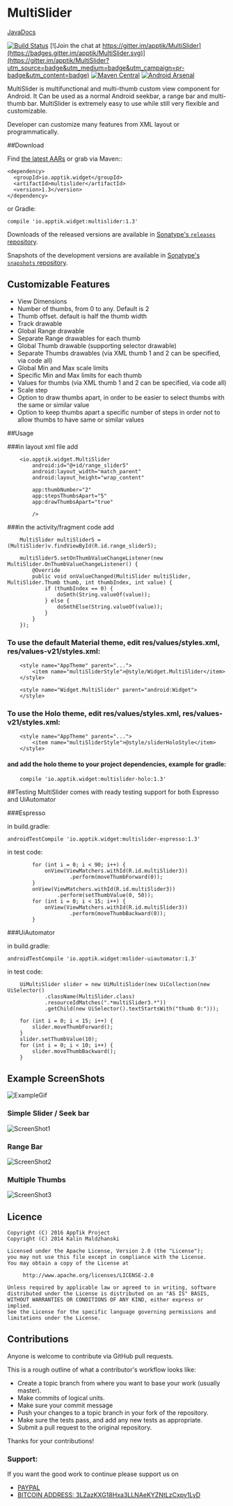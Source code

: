 # MultiSlider

[JavaDocs](http://apptik.github.io/MultiSlider/)

[![Build Status](https://travis-ci.org/apptik/MultiSlider.svg?branch=master)](https://travis-ci.org/apptik/MultiSlider)
[![Join the chat at https://gitter.im/apptik/MultiSlider](https://badges.gitter.im/apptik/MultiSlider.svg)](https://gitter.im/apptik/MultiSlider?utm_source=badge&utm_medium=badge&utm_campaign=pr-badge&utm_content=badge)
[![Maven Central](https://img.shields.io/maven-central/v/io.apptik.widget/multislider.svg?style=flat)](https://maven-badges.herokuapp.com/maven-central/io.apptik.widget/multislider)
[![Android Arsenal](https://img.shields.io/badge/Android%20Arsenal-MultiSlider-brightgreen.svg?style=flat)](http://android-arsenal.com/details/1/3976)

MultiSlider is multifunctional and multi-thumb custom view component for Android.
It Can be used as a normal Android seekbar, a range bar and multi-thumb bar.
MultiSlider is extremely easy to use while still very flexible and customizable.

Developer can customize many features from XML layout or programmatically.

##Download

Find [the latest AARs][mvn] or grab via Maven::

    <dependency>
      <groupId>io.apptik.widget</groupId>
      <artifactId>multislider</artifactId>
      <version>1.3</version>
    </dependency>

or Gradle:

    compile 'io.apptik.widget:multislider:1.3'

Downloads of the released versions are available in [Sonatype's `releases` repository][release].

Snapshots of the development versions are available in [Sonatype's `snapshots` repository][snap].

## Customizable Features

* View Dimensions
* Number of thumbs, from 0 to any. Default is 2
* Thumb offset. default is half the thumb width
* Track drawable
* Global Range drawable
* Separate Range drawables for each thumb
* Global Thumb drawable (supporting selector drawable)
* Separate Thumbs drawables (via XML thumb 1 and 2 can be specified, via code all)
* Global Min and Max scale limits
* Specific Min and Max limits for each thumb
* Values for thumbs (via XML thumb 1 and 2 can be specified, via code all)
* Scale step
* Option to draw thumbs apart, in order to be easier to select thumbs with the same or similar value
* Option to keep thumbs apart a specific number of steps in order not to allow thumbs to have same or similar values


##Usage

###in layout xml file add

        <io.apptik.widget.MultiSlider
            android:id="@+id/range_slider5"
            android:layout_width="match_parent"
            android:layout_height="wrap_content"

            app:thumbNumber="2"
            app:stepsThumbsApart="5"
            app:drawThumbsApart="true"

            />

###in the activity/fragment code add

        MultiSlider multiSlider5 = (MultiSlider)v.findViewById(R.id.range_slider5);

        multiSlider5.setOnThumbValueChangeListener(new MultiSlider.OnThumbValueChangeListener() {
            @Override
            public void onValueChanged(MultiSlider multiSlider, MultiSlider.Thumb thumb, int thumbIndex, int value) {
                if (thumbIndex == 0) {
                    doSmth(String.valueOf(value));
                } else {
                    doSmthElse(String.valueOf(value));
                }
            }
        });

### To use the default Material theme, edit res/values/styles.xml, res/values-v21/styles.xml:
        <style name="AppTheme" parent="...">
            <item name="multiSliderStyle">@style/Widget.MultiSlider</item>
        </style>

        <style name="Widget.MultiSlider" parent="android:Widget">
        </style>
### To use the Holo theme, edit res/values/styles.xml, res/values-v21/styles.xml:
        <style name="AppTheme" parent="...">
            <item name="multiSliderStyle">@style/sliderHoloStyle</item>
        </style>
#### and add the holo theme to your project dependencies, example for gradle:
        compile 'io.apptik.widget:multislider-holo:1.3'




##Testing
MultiSlider comes with ready testing support for both Espresso and UiAutomator

###Espresso

in build.gradle:

    androidTestCompile 'io.apptik.widget:multislider-espresso:1.3'

in test code:

            for (int i = 0; i < 90; i++) {
                onView(ViewMatchers.withId(R.id.multiSlider3))
                        .perform(moveThumbForward(0));
            }
            onView(ViewMatchers.withId(R.id.multiSlider3))
                    .perform(setThumbValue(0, 50));
            for (int i = 0; i < 15; i++) {
                onView(ViewMatchers.withId(R.id.multiSlider3))
                        .perform(moveThumbBackward(0));
            }

###UiAutomator

in build.gradle:

    androidTestCompile 'io.apptik.widget:mslider-uiautomator:1.3'

in test code:

        UiMultiSlider slider = new UiMultiSlider(new UiCollection(new UiSelector()
                .className(MultiSlider.class)
                .resourceIdMatches(".*multiSlider3.*"))
                .getChild(new UiSelector().textStartsWith("thumb 0:")));

        for (int i = 0; i < 15; i++) {
            slider.moveThumbForward();
        }
        slider.setThumbValue(10);
        for (int i = 0; i < 10; i++) {
            slider.moveThumbBackward();
        }


## Example ScreenShots

![ExampleGif](https://raw.githubusercontent.com/djodjoni/MultiSlider/master/art/multislider.gif)

### Simple Slider / Seek bar

![ScreenShot1](https://raw.githubusercontent.com/djodjoni/MultiSlider/master/scrshot1.png)

### Range Bar

![ScreenShot2](https://raw.githubusercontent.com/djodjoni/MultiSlider/master/scrshot2.png)

### Multiple Thumbs

![ScreenShot3](https://raw.githubusercontent.com/djodjoni/MultiSlider/master/scrshot3.png)


## Licence

    Copyright (C) 2016 AppTik Project
    Copyright (C) 2014 Kalin Maldzhanski

    Licensed under the Apache License, Version 2.0 (the "License");
    you may not use this file except in compliance with the License.
    You may obtain a copy of the License at

         http://www.apache.org/licenses/LICENSE-2.0

    Unless required by applicable law or agreed to in writing, software
    distributed under the License is distributed on an "AS IS" BASIS,
    WITHOUT WARRANTIES OR CONDITIONS OF ANY KIND, either express or implied.
    See the License for the specific language governing permissions and
    limitations under the License.


## Contributions

Anyone is welcome to contribute via GitHub pull requests.

This is a rough outline of what a contributor's workflow looks like:

*    Create a topic branch from where you want to base your work (usually master).
*    Make commits of logical units.
*    Make sure your commit message
*    Push your changes to a topic branch in your fork of the repository.
*    Make sure the tests pass, and add any new tests as appropriate.
*    Submit a pull request to the original repository.

Thanks for your contributions!

[mvn]: http://search.maven.org/#search|ga|1|io.apptik.widget.multislider
[release]: https://oss.sonatype.org/content/repositories/releases/io/apptik/widget/multislider/
[snap]: https://oss.sonatype.org/content/repositories/snapshots/io/apptik/widget/multislider/
 

### Support:

If you want the good work to continue please support us on

* [PAYPAL](https://www.paypal.me/ishandutta2007)
* [BITCOIN ADDRESS: 3LZazKXG18Hxa3LLNAeKYZNtLzCxpv1LyD](https://www.coinbase.com/join/5a8e4a045b02c403bc3a9c0c)
